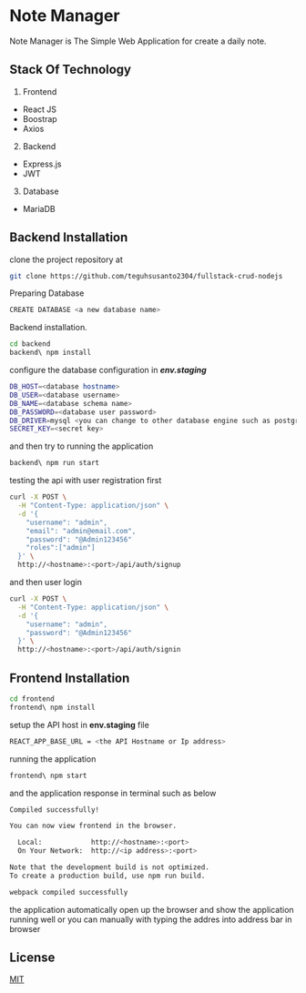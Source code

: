# Note Manager

Note Manager is The Simple Web Application for create a daily note.
## Stack Of Technology
1. Frontend 
- React JS
- Boostrap
- Axios
2. Backend
- Express.js
- JWT
3. Database
- MariaDB

## Backend Installation
clone the project repository at
```bash
git clone https://github.com/teguhsusanto2304/fullstack-crud-nodejs
```
Preparing Database

```bash
CREATE DATABASE <a new database name>
```

Backend installation.

```bash
cd backend
backend\ npm install
```
configure the database configuration in ***env.staging*** 
```bash
DB_HOST=<database hostname>
DB_USER=<database username>
DB_NAME=<database schema name>
DB_PASSWORD=<database user password>
DB_DRIVER=mysql <you can change to other database engine such as postgres>
SECRET_KEY=<secret key>
```
and then try to running the application
```bash
backend\ npm run start
```
testing the api with user registration first
```bash
curl -X POST \
  -H "Content-Type: application/json" \
  -d '{
    "username": "admin",
    "email": "admin@email.com",
    "password": "@Admin123456"
    "roles":["admin"]
  }' \
  http://<hostname>:<port>/api/auth/signup
```

and then user login
```bash
curl -X POST \
  -H "Content-Type: application/json" \
  -d '{
    "username": "admin",
    "password": "@Admin123456"
  }' \
  http://<hostname>:<port>/api/auth/signin
```

## Frontend Installation

```bash
cd frontend
frontend\ npm install
```
setup the API host in **env.staging**  file
```bash
REACT_APP_BASE_URL = <the API Hostname or Ip address>
```
running the application
```bash
frontend\ npm start
```
and the application  response in terminal such as below

```bash
Compiled successfully!

You can now view frontend in the browser.

  Local:            http://<hostname>:<port>
  On Your Network:  http://<ip address>:<port>

Note that the development build is not optimized.
To create a production build, use npm run build.

webpack compiled successfully
```
the application automatically open up the browser and show the application running well or you can manually with typing the addres into address bar in browser
## License

[MIT](https://choosealicense.com/licenses/mit/)